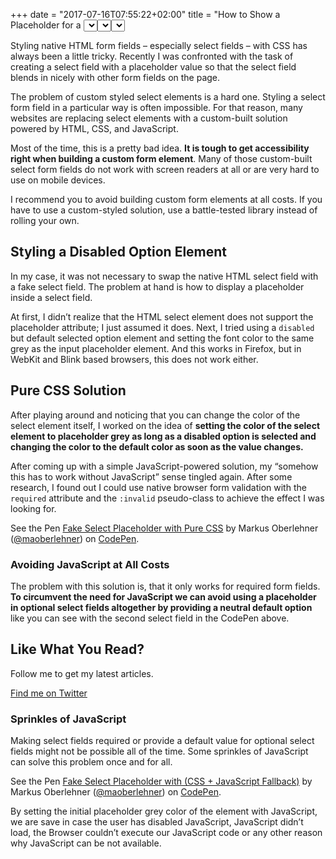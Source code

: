 +++
date = "2017-07-16T07:55:22+02:00"
title = "How to Show a Placeholder for a <select> Tag"
description = "Learn how to add a placeholder to a <select> HTML element and how you can make a <select> element look like an input field with a placeholder attribute."
intro = "Styling native HTML form fields – especially select fields – with CSS has always been a little tricky. Recently I was confronted with the task of creating a select field with a placeholder value so that the select field blends in nicely with other form fields on the page. The problem of custom styled select elements is a hard one..."
draft = false
categories = ["Development"]
tags = ["CSS Architecture"]
+++

Styling native HTML form fields – especially select fields – with CSS has always been a little tricky. Recently I was confronted with the task of creating a select field with a placeholder value so that the select field blends in nicely with other form fields on the page.

The problem of custom styled select elements is a hard one. Styling a select form field in a particular way is often impossible. For that reason, many websites are replacing select elements with a custom-built solution powered by HTML, CSS, and JavaScript.

Most of the time, this is a pretty bad idea. **It is tough to get accessibility right when building a custom form element**. Many of those custom-built select form fields do not work with screen readers at all or are very hard to use on mobile devices.

I recommend you to avoid building custom form elements at all costs. If you have to use a custom-styled solution, use a battle-tested library instead of rolling your own.

## Styling a Disabled Option Element

In my case, it was not necessary to swap the native HTML select field with a fake select field. The problem at hand is how to display a placeholder inside a select field.

At first, I didn’t realize that the HTML select element does not support the placeholder attribute; I just assumed it does. Next, I tried using a `disabled` but default selected option element and setting the font color to the same grey as the input placeholder element. And this works in Firefox, but in WebKit and Blink based browsers, this does not work either.

## Pure CSS Solution

After playing around and noticing that you can change the color of the select element itself, I worked on the idea of **setting the color of the select element to placeholder grey as long as a disabled option is selected and changing the color to the default color as soon as the value changes.**

After coming up with a simple JavaScript-powered solution, my “somehow this has to work without JavaScript” sense tingled again. After some research, I found out I could use native browser form validation with the `required` attribute and the `:invalid` pseudo-class to achieve the effect I was looking for.

<p data-height="265" data-theme-id="0" data-slug-hash="WOWrqO" data-default-tab="html,result" data-user="maoberlehner" data-embed-version="2" data-pen-title="Fake Select Placeholder with Pure CSS" class="codepen">See the Pen <a href="https://codepen.io/maoberlehner/pen/WOWrqO/">Fake Select Placeholder with Pure CSS</a> by Markus Oberlehner (<a href="https://codepen.io/maoberlehner">@maoberlehner</a>) on <a href="https://codepen.io">CodePen</a>.</p>

### Avoiding JavaScript at All Costs

The problem with this solution is, that it only works for required form fields. **To circumvent the need for JavaScript we can avoid using a placeholder in optional select fields altogether by providing a neutral default option** like you can see with the second select field in the CodePen above.

<div class="c-content__broad">
  <div class="c-twitter-teaser">
    <div class="c-twitter-teaser__content">
      <h2 class="c-twitter-teaser__headline">Like What You Read?</h2>
      <p class="c-twitter-teaser__body">
        Follow me to get my latest articles.
      </p>
      <a class="c-button c-button--outline c-twitter-teaser__button" rel="nofollow" href="https://twitter.com/maoberlehner" data-event-category="link" data-event-action="click: contact" data-event-label="Twitter (article content)">
        Find me on Twitter
      </a>
    </div>
  </div>
</div>

### Sprinkles of JavaScript

Making select fields required or provide a default value for optional select fields might not be possible all of the time. Some sprinkles of JavaScript can solve this problem once and for all.

<p data-height="265" data-theme-id="0" data-slug-hash="YQBQNj" data-default-tab="css,result" data-user="maoberlehner" data-embed-version="2" data-pen-title="Fake Select Placeholder with (CSS + JavaScript Fallback)" class="codepen">See the Pen <a href="https://codepen.io/maoberlehner/pen/YQBQNj/">Fake Select Placeholder with (CSS + JavaScript Fallback)</a> by Markus Oberlehner (<a href="https://codepen.io/maoberlehner">@maoberlehner</a>) on <a href="https://codepen.io">CodePen</a>.</p>
<script async src="https://production-assets.codepen.io/assets/embed/ei.js"></script>

By setting the initial placeholder grey color of the element with JavaScript, we are save in case the user has disabled JavaScript, JavaScript didn’t load, the Browser couldn’t execute our JavaScript code or any other reason why JavaScript can be not available.

